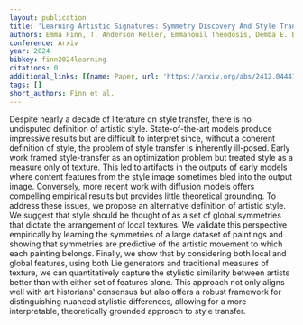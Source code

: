 ```yaml
---
layout: publication
title: 'Learning Artistic Signatures: Symmetry Discovery And Style Transfer'
authors: Emma Finn, T. Anderson Keller, Emmanouil Theodosis, Demba E. Ba
conference: Arxiv
year: 2024
bibkey: finn2024learning
citations: 0
additional_links: [{name: Paper, url: 'https://arxiv.org/abs/2412.04441'}]
tags: []
short_authors: Finn et al.
---
```

Despite nearly a decade of literature on style transfer, there is no
undisputed definition of artistic style. State-of-the-art models produce
impressive results but are difficult to interpret since, without a coherent
definition of style, the problem of style transfer is inherently ill-posed.
Early work framed style-transfer as an optimization problem but treated style
as a measure only of texture. This led to artifacts in the outputs of early
models where content features from the style image sometimes bled into the
output image. Conversely, more recent work with diffusion models offers
compelling empirical results but provides little theoretical grounding. To
address these issues, we propose an alternative definition of artistic style.
We suggest that style should be thought of as a set of global symmetries that
dictate the arrangement of local textures. We validate this perspective
empirically by learning the symmetries of a large dataset of paintings and
showing that symmetries are predictive of the artistic movement to which each
painting belongs. Finally, we show that by considering both local and global
features, using both Lie generators and traditional measures of texture, we can
quantitatively capture the stylistic similarity between artists better than
with either set of features alone. This approach not only aligns well with art
historians' consensus but also offers a robust framework for distinguishing
nuanced stylistic differences, allowing for a more interpretable, theoretically
grounded approach to style transfer.